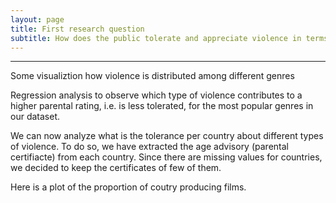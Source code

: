 ```yaml
---
layout: page
title: First research question
subtitle: How does the public tolerate and appreciate violence in terms of tone and targets ?
---
```

* * *

Some visualiztion how violence is distributed among different genres 

<div class="flourish-embed flourish-survey" data-src="visualisation/12237943"><script src="https://public.flourish.studio/resources/embed.js"></script></div>

Regression analysis to observe which type of violence contributes to a higher parental rating, i.e. is less tolerated, for the most popular genres in our dataset. 

<div class="flourish-embed flourish-chart" data-src="visualisation/12239226"><script src="https://public.flourish.studio/resources/embed.js"></script></div>

We can now analyze what is the tolerance per country about different types of violence. To do so, we have extracted the age advisory (parental certifiacte) from each country. Since there are missing values for countries, we decided to keep the certificates of few of them. 



Here is a plot of the proportion of coutry producing films.

<div class="flourish-embed flourish-chart" data-src="visualisation/12248773"><script src="https://public.flourish.studio/resources/embed.js"></script></div>